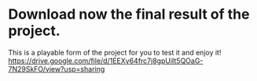 # Download now the final result of the project.
This is a playable form of the project for you to test it and enjoy it! \
https://drive.google.com/file/d/1EEXy64frc7j8gpUiIt5QOaG-7N29SkFO/view?usp=sharing
